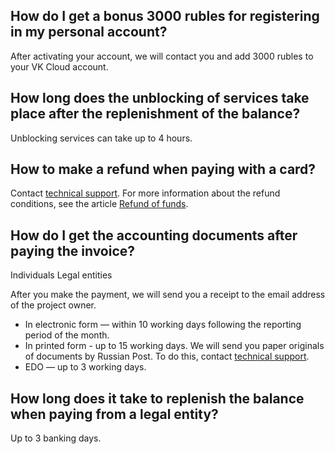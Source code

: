 ## How do I get a bonus 3000 rubles for registering in my personal account?

After activating your account, we will contact you and add 3000 rubles to your VK Cloud account.

## How long does the unblocking of services take place after the replenishment of the balance?

Unblocking services can take up to 4 hours.

## How to make a refund when paying with a card?

Contact [technical support](/en/contacts). For more information about the refund conditions, see the article [Refund of funds](../../billing/operations/refund).

## How do I get the accounting documents after paying the invoice?

<tabs>
<tablist>
<tab>Individuals</tab>
<tab>Legal entities</tab>
</tablist>
<tabpanel>

After you make the payment, we will send you a receipt to the email address of the project owner.

</tabpanel>
<tabpanel>

- In electronic form — within 10 working days following the reporting period of the month.
- In printed form - up to 15 working days. We will send you paper originals of documents by Russian Post. To do this, contact [technical support](/en/contacts).
- EDO — up to 3 working days.

</tabpanel>
</tabs>

## How long does it take to replenish the balance when paying from a legal entity?

Up to 3 banking days.
